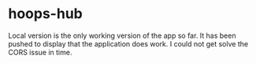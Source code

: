 hoops-hub
=========
Local version is the only working version of the app so far. It has been pushed to display that the application does work.
I could not get solve the CORS issue in time.
